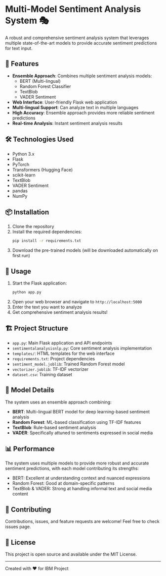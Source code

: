 # Multi-Model Sentiment Analysis System 🎭

A robust and comprehensive sentiment analysis system that leverages multiple state-of-the-art models to provide accurate sentiment predictions for text input.

## 🌟 Features

- **Ensemble Approach**: Combines multiple sentiment analysis models:
  - BERT (Multi-lingual)
  - Random Forest Classifier
  - TextBlob
  - VADER Sentiment
- **Web Interface**: User-friendly Flask web application
- **Multi-lingual Support**: Can analyze text in multiple languages
- **High Accuracy**: Ensemble approach provides more reliable sentiment predictions
- **Real-time Analysis**: Instant sentiment analysis results

## 🛠️ Technologies Used

- Python 3.x
- Flask
- PyTorch
- Transformers (Hugging Face)
- scikit-learn
- TextBlob
- VADER Sentiment
- pandas
- NumPy

## 📦 Installation

1. Clone the repository
2. Install the required dependencies:
   ```bash
   pip install -r requirements.txt
   ```
3. Download the pre-trained models (will be downloaded automatically on first run)

## 🚀 Usage

1. Start the Flask application:
   ```bash
   python app.py
   ```
2. Open your web browser and navigate to `http://localhost:5000`
3. Enter the text you want to analyze
4. Get comprehensive sentiment analysis results!

## 🏗️ Project Structure

- `app.py`: Main Flask application and API endpoints
- `sentimentalanalysisnlp.py`: Core sentiment analysis implementation
- `templates/`: HTML templates for the web interface
- `requirements.txt`: Project dependencies
- `sentiment_model.joblib`: Trained Random Forest model
- `vectorizer.joblib`: TF-IDF vectorizer
- `dataset.csv`: Training dataset

## 🎯 Model Details

The system uses an ensemble approach combining:
- **BERT**: Multi-lingual BERT model for deep learning-based sentiment analysis
- **Random Forest**: ML-based classification using TF-IDF features
- **TextBlob**: Rule-based sentiment analysis
- **VADER**: Specifically attuned to sentiments expressed in social media

## 📊 Performance

The system uses multiple models to provide more robust and accurate sentiment predictions, with each model contributing its strengths:
- BERT: Excellent at understanding context and nuanced expressions
- Random Forest: Good at domain-specific patterns
- TextBlob & VADER: Strong at handling informal text and social media content

## 🤝 Contributing

Contributions, issues, and feature requests are welcome! Feel free to check issues page.

## 📝 License

This project is open source and available under the MIT License.

---
Created with ❤️ for IBM Project
